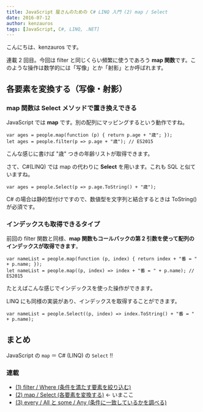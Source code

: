 ```yaml
---
title: JavaScript 屋さんのための C# LINQ 入門 (2) map / Select
date: 2016-07-12
author: kenzauros
tags: [JavaScript, C#, LINQ, .NET]
---
```


こんにちは、kenzauros です。

連載 2 回目。今回は filter と同じくらい頻繁に使うであろう **map 関数**です。このような操作は数学的には「写像」とか「射影」とか呼ばれます。

## 各要素を変換する（写像・射影）

### map 関数は Select メソッドで置き換えできる

JavaScript では **map** です。別の配列にマッピングするという動作ですね。

```
var ages = people.map(function (p) { return p.age + "歳"; });
let ages = people.filter(p => p.age + "歳"); // ES2015
```

こんな感じに書けば "歳" つきの年齢リストが取得できます。

さて、C#(LINQ) では map の代わりに **Select** を用います。これも SQL と似ていますね。

```
var ages = people.Select(p => p.age.ToString() + "歳");
```

C# の場合は静的型付けですので、数値型を文字列と結合するときは ToString() が必須です。

### インデックスも取得できるタイプ

前回の filter 関数と同様、**map 関数もコールバックの第 2 引数を使って配列のインデックスが取得できます**。

```
var nameList = people.map(function (p, index) { return index + "番 = " + p.name; });
let nameList = people.map((p, index) => index + "番 = " + p.name); // ES2015
```

たとえばこんな感じでインデックスを使った操作ができます。

LINQ にも同様の実装があり、インデックスを取得することができます。

```
var nameList = people.Select((p, index) => index.ToString() + "番 = " + p.name);
```

## まとめ

JavaScript の `map` ＝ C# (LINQ) の `Select` !!

### 連載

- [(1) filter / Where (条件を満たす要素を絞り込む)](/linq-basic-for-javascript-programmers-1)
- [(2) map / Select (各要素を変換する)](/linq-basic-for-javascript-programmers-2) ← いまここ
- [(3) every / All と some / Any (条件に一致しているかを調べる)](/linq-basic-for-javascript-programmers-3)
